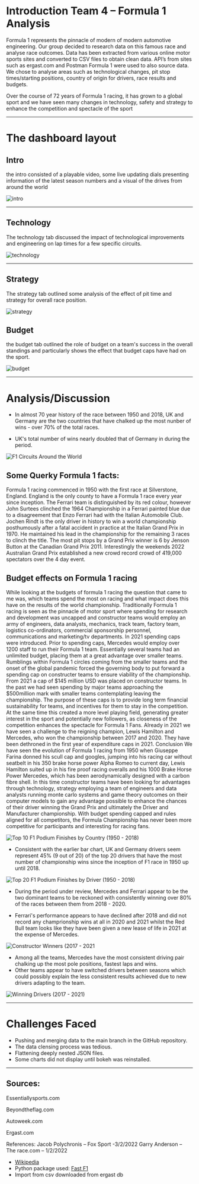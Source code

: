 # Introduction Team 4 – Formula 1 Analysis
Formula 1 represents the pinnacle of modern of modern automotive engineering. Our group decided to research data on this famous race and analyse race outcomes. Data has been extracted from various online motor sports sites and converted to CSV files to obtain clean data. API’s from sites such as ergast.com and Postman Formula 1 were used to also source data.
We chose to analyse areas such as technological changes, pit stop times/starting positions, country of origin for drivers, race results and budgets.

Over the course of 72 years of Formula 1 racing, it has grown to a global sport and we have seen many changes in technology, safety and strategy to enhance the competition and spectacle of the sport

---
# The dashboard layout
## Intro 
the intro consisted of a playable video, some live updating dials presenting information of the latest season numbers and a visual of the drives from around the world 

![intro](images/intro.png)

---

## Technology
The technology tab discussed the impact of technological improvements and engineering on lap times for a few specific circuits.

![technology](images/engineering.png)

---

## Strategy
The strategy tab outlined some analysis of the effect of pit time and strategy for overall race position.

![strategy](images/strategy.png)

## Budget

the budget tab outlined the role of budget on a team's success in the overall standings and particularly shows the effect that budget caps have had on the sport.

![budget](images/budget.png)

---
# Analysis/Discussion
* In almost 70 year history of the race between 1950 and 2018, UK and Germany are the two countries that have chalked up the most nunber of wins - over 70% of the total races.

* UK's total number of wins nearly doubled that of Germany in during the period.

![F1 Circuits Around the World](images/worldf1circuit.png)
## Some Querky Formula 1 facts:
Formula 1 racing commenced in 1950 with the first race at Silverstone, England. England is the only county to have a Formula 1 race every year since inception. The Ferrari team is distinguished by its red colour, however John Surtees clinched the 1964 Championship in a Ferrari painted blue due to a disagreement that Enzo Ferrari had with the Italian Automobile Club.
Jochen Rindt is the only driver in history to win a world championship posthumously after a fatal accident in practice at the Italian Grand Prix in 1970. He maintained his lead in the championship for the remaining 3 races to clinch the title.
The most pit stops by a Grand Prix winner is 6 by Jenson Button at the Canadian Grand Prix 2011.
Interestingly the weekends 2022 Australian Grand Prix established a new crowd record crowd of 419,000 spectators over the 4 day event.

## Budget effects on Formula 1 racing

While looking at the budgets of formula 1 racing the question that came to me was, which teams spend the most on racing and what impact does this have on the results of the world championship. Traditionally Formula 1 racing is seen as the pinnacle of motor sport where spending for research and development was uncapped and constructor teams would employ an army of engineers, data analysts, mechanics, track team, factory team, logistics co-ordinators, commercial sponsorship personnel, communications and marketing/tv departments. In 2021 spending caps were introduced. Prior to spending caps, Mercedes would employ over 1200 staff to run their Formula 1 team. Essentially several teams had an unlimited budget, placing them at a great advantage over smaller teams. Rumblings within Formula 1 circles coming from the smaller teams and the onset of the global pandemic forced the governing body to put forward a spending cap on constructer teams to ensure viability of the championship. From 2021 a cap of $145 million USD was placed on constructor teams. In the past we had seen spending by major teams approaching the $500million mark with smaller teams contemplating leaving the championship.
The purpose of these caps is to provide long term financial sustainability for teams, and incentives for them to stay in the competition. At the same time this created a more level playing field, generating greater interest in the sport and potentially new followers, as closeness of the competition enhances the spectacle for Formula 1 Fans. Already in 2021 we have seen a challenge to the reigning champion, Lewis Hamilton and Mercedes, who won the championship between 2017 and 2020. They have been dethroned in the first year of expenditure caps in 2021.
Conclusion
We have seen the evolution of Formula 1 racing from 1950 when Giuseppe Farina donned his scull cap and googles, jumping into his racing car without seatbelt in his 350 brake horse power Alpha Romeo to current day, Lewis Hamilton suited up in his fire proof racing overalls and his 1000 Brake Horse Power Mercedes, which has been aerodynamically designed with a carbon fibre shell. In this time constructor teams have been looking for advantages through technology, strategy employing a team of engineers and data analysts running monte carlo systems and game theory outcomes on their computer models to gain any advantage possible to enhance the chances of their driver winning the Grand Prix and ultimately the Driver and Manufacturer championship. With budget spending capped and rules aligned for all competitors, the Formula Championship has never been more competitive for participants and interesting for racing fans.

![Top 10 F1 Podium Finishes by Country (1950 - 2018)](images/top10F1podiumfinishes.png)

* Consistent with the earlier bar chart, UK and Germany drivers seem represent 45% (9 out of 20) of the top 20 drivers that have the most number of championship wins since the inception of F1 race in 1950 up until 2018.

![Top 20 F1 Podium Finishes by Driver (1950 - 2018)](images/top20F1driverpodiumfinishes.png)

* During the period under review, Mercedes and Ferrari appear to be the two dominant teams to be reckoned with consistently winning over 80% of the races between them from 2018 - 2020.

* Ferrari's performance appears to have declined after 2018 and did not record any champrionship wins at all in 2020 and 2021 whilst the Red Bull team looks like they have been given a new lease of life in 2021 at the expense of Mercedes.

![Constructor Winners (2017 - 2021](images/constructorwinnersbyyear.png)

* Among all the teams, Mercedes have the most consistent driving pair chalking up the most pole positions, fastest laps and wins.
* Other teams appear to have switched drivers between seasons which could possibly explain the less consistent results achieved due to new drivers adapting to the team.

![Winning Drivers (2017 - 2021)](images/driverwinnersbyyear.png)

---
# Challenges Faced
* Pushing and merging data to the main branch in the GitHub repository.
* The data clensing process was tedious.
* Flattening deeply nested JSON files.
* Some charts did not display until bokeh was reinstalled.

---
## Sources:
Essentiallysports.com

Beyondtheflag.com

Autoweek.com

Ergast.com

References:
Jacob Polychronis – Fox Sport -3/2/2022
Garry Anderson – The race.com – 1/2/2022
* [Wikipedia](https://en.wikipedia.org/wiki/List_of_Formula_One_circuits)
* Python package used: [Fast F1](https://github.com/theOehrly/Fast-F1)
* Import from csv downloaded from ergast db